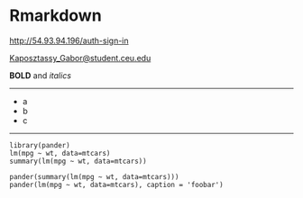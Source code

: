 # Rmarkdown

http://54.93.94.196/auth-sign-in

Kaposztassy_Gabor@student.ceu.edu

**BOLD** and *italics*

---
* a
* b
* c
---

```{r,echo=FALSE}
library(pander)
lm(mpg ~ wt, data=mtcars)
summary(lm(mpg ~ wt, data=mtcars))

pander(summary(lm(mpg ~ wt, data=mtcars)))
pander(lm(mpg ~ wt, data=mtcars), caption = 'foobar')

```
